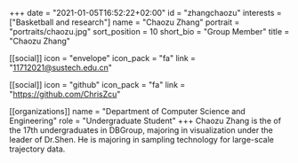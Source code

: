 +++
date = "2021-01-05T16:52:22+02:00"
id = "zhangchaozu"
interests = ["Basketball and research"]
name = "Chaozu Zhang"
portrait = "portraits/chaozu.jpg"
sort_position = 10
short_bio = "Group Member"
title = "Chaozu Zhang"

[[social]]
    icon = "envelope"
    icon_pack = "fa"
    link = "11712021@sustech.edu.cn"


[[social]]
    icon = "github"
    icon_pack = "fa"
    link = "https://github.com/ChrisZcu"

[[organizations]]
    name = "Department of Computer Science and Engineering"
    role = "Undergraduate Student"
+++
Chaozu Zhang is the of the 17th undergraduates in DBGroup, majoring in visualization under the leader of Dr.Shen. He is majoring in sampling technology for large-scale trajectory data.